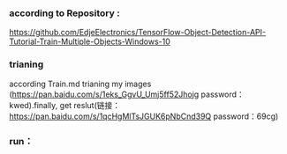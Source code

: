### according to Repository :  
https://github.com/EdjeElectronics/TensorFlow-Object-Detection-API-Tutorial-Train-Multiple-Objects-Windows-10

### trianing
according Train.md trianing my images (https://pan.baidu.com/s/1eks_GgvU_Umj5ff52Jhojg password：kwed).finally, get reslut(链接：https://pan.baidu.com/s/1qcHgMlTsJGUK6pNbCnd39Q password：69cg) 
### run：  








